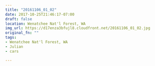 ```yaml
---
title: "20161106_01_02"
date: 2017-10-25T21:46:17-07:00
draft: false
location: Wenatchee Nat'l Forest, WA
img_url: https://d17enza3bfujl8.cloudfront.net/20161106_01_02.jpg
original_fn: ""
tags:
- Wenatchee Nat'l Forest, WA
- Julian
- cars

---
```

